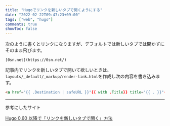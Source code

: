 ```yaml
---
title: "Hugoでリンクを新しいタブで開くようにする"
date: "2022-02-22T09:47:23+09:00"
tags: ["web", "hugo"]
comments: true
showToc: false
---
```

次のように書くとリンクになりますが、デフォルトでは新しいタブでは開かずにそのまま飛びます。

```
[0sn.net](https://0sn.net/)
```

記事内でリンクを新しいタブで開いて欲しいときは、`layouts/_default/_markup/render-link.html`を作成し次の内容を書き込みます。

```html
<a href="{{ .Destination | safeURL }}"{{ with .Title}} title="{{ . }}"{{ end }}{{ if strings.HasPrefix .Destination "http" }} target="_blank"{{ end }}>{{ .Text }}</a>
```

---
参考にしたサイト

[Hugo 0.60 以降で「リンクを新しいタブで開く」方法](https://mobiusone.org/posts/open-link-in-new-tab-with-goldmark/)